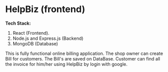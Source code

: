 # HelpBiz (frontend)

**Tech Stack:**

1. React (Frontend).
2. Node.js and Express.js (Backend)
3. MongoDB (Database)

This is fully functional online billing application. The shop owner can create Bill for customers. The Bill's are saved on DataBase. Customer can find all the invoice for him/her using HelpBiz by login with google.

